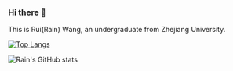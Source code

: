 ### Hi there 👋

This is Rui(Rain) Wang, an undergraduate from Zhejiang University.

[![Top Langs](https://github-readme-stats.vercel.app/api/top-langs/?username=RainWang6188&layout=compact&theme=tokyonight)](https://github.com/RainWang6188/github-readme-stats)

![Rain's GitHub stats](https://github-readme-stats.vercel.app/api?username=RainWang6188&show_icons=true&theme=tokyonight)

<!--
**RainWang6188/RainWang6188** is a ✨ _special_ ✨ repository because its `README.md` (this file) appears on your GitHub profile.

Here are some ideas to get you started:

- 🔭 I’m currently working on ...
- 🌱 I’m currently learning ...
- 👯 I’m looking to collaborate on ...
- 🤔 I’m looking for help with ...
- 💬 Ask me about ...
- 📫 How to reach me: ...
- 😄 Pronouns: ...
- ⚡ Fun fact: ...
-->
